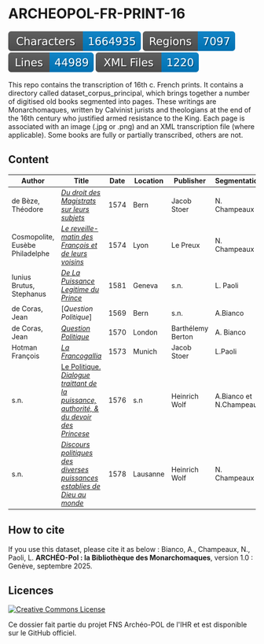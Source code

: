   
# ARCHEOPOL-FR-PRINT-16

![characters badge](badges/characters.svg) ![regions badge](badges/regions.svg) ![lines badge](badges/lines.svg) ![files badge](badges/files.svg)

This repo contains the transcription of 16th c. French prints. It contains a directory called dataset_corpus_principal, which brings together a number of digitised old books segmented into pages. These writings are Monarchomaques, written by Calvinist jurists and theologians at the end of the 16th century who justified armed resistance to the King. Each page is associated with an image (.jpg or .png) and an XML transcription file (where applicable). Some books are fully or partially transcribed, others are not.


## Content


| Author           | Title                | Date     | Location | Publisher | Segmentation | Transcription |
|------------------|----------------------|----------|----------|-----------|--------------|---------------|
| de Bèze,  Théodore | [_Du droit des Magistrats sur leurs subjets_](https://doi.org/10.3931/e-rara-1064) | 1574     | Bern  | Jacob Stoer | N. Champeaux | N. Champeaux |
| Cosmopolite,  Eusèbe Philadelphe | [_Le reveille-matin des François et de leurs voisins_](https://www.google.it/books/edition/Le_Reveille_matin_des_Fran%C3%A7ois_et_de_le/GBRr1rSDsQMC?hl=it&gbpv=1) | 1574 | Lyon | Le Preux | N. Champeaux |  |
| Iunius Brutus, Stephanus | [*De La Puissance Legitime du Prince*](https://doi.org/10.3931/e-rara-6435) | 1581     | Geneva   | s.n. | L. Paoli     |   |
| de Coras, Jean | [*Question Politique*] | 1569    | Bern   | s.n. | A.Bianco    | A.Bianco  |
| de Coras, Jean | [_Question Politique_](https://books.google.ch/books?id=7cLTKl76iJsC&pg=PA355) | 1570     | London   | Barthélemy Berton | A. Bianco     | A. Bianco      |
| Hotman François | [*La Francogallia*](https://www.digitale-sammlungen.de/en/view/bsb10177492?page=4,5) | 1573     | Munich| Jacob Stoer | L.Paoli     |   |
| s.n. | [Le Politique. *Dialogue traittant de la puissance, authorité, & du devoir des Princese*](http://digital.onb.ac.at/OnbViewer/viewer.faces?doc=ABO_%2BZ22450210X) | 1576     | s.n | Heinrich Wolf | A.Bianco et N.Champeaux     |   |
| s.n. | [_Discours politiques des diverses puissances establies de Dieu au monde_](https://doi.org/10.3931/e-rara-29284) | 1578     | Lausanne | Heinrich Wolf | N. Champeaux |  |



## How to cite

If you use this dataset, please cite it as below : Bianco, A., Champeaux, N., Paoli, L. **ARCHÉO-Pol : la Bibliothèque des Monarchomaques**, version 1.0 : Genève, septembre 2025.
 
## Licences

<a rel="license" href="https://creativecommons.org/licenses/by/2.0"><img alt="Creative Commons License" style="border-width:0" src="https://upload.wikimedia.org/wikipedia/commons/d/d3/Cc_by-nc_icon.svg" /></a><br /> 


Ce dossier fait partie du projet FNS Archéo-POL de l'IHR et est disponible sur le GitHub officiel.

    

    
